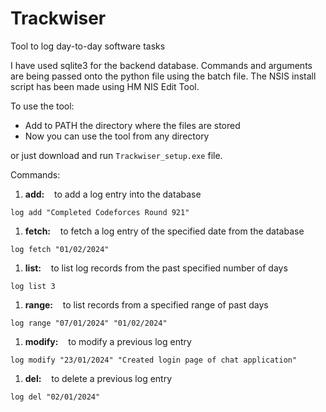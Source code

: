 # Trackwiser

Tool to log day-to-day software tasks

I have used sqlite3 for the backend database. Commands and arguments are being passed onto the python file using the batch file. The NSIS install script has been made using HM NIS Edit Tool.

To use the tool:

- Add to PATH the directory where the files are stored
- Now you can use the tool from any directory

or just download and run `Trackwiser_setup.exe` file.

Commands:

1. **add:** &nbsp;&nbsp; to add a log entry into the database

```
log add "Completed Codeforces Round 921"
```

1. **fetch:** &nbsp;&nbsp; to fetch a log entry of the specified date from the database

```
log fetch "01/02/2024"
```

1. **list:** &nbsp;&nbsp; to list log records from the past specified number of days

```
log list 3
```

1. **range:** &nbsp;&nbsp; to list records from a specified range of past days

```
log range "07/01/2024" "01/02/2024"
```

1. **modify:** &nbsp;&nbsp; to modify a previous log entry

```
log modify "23/01/2024" "Created login page of chat application"
```

1. **del:** &nbsp;&nbsp; to delete a previous log entry

```
log del "02/01/2024"
```
